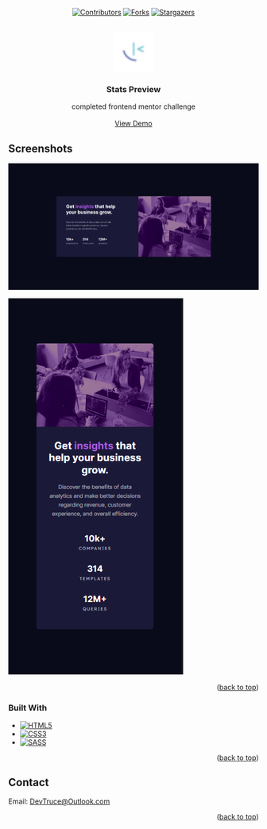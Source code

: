 <a id="readme-top"></a>

<div align="center">

[![Contributors][contributors-icon]][contributors-link]
[![Forks][forks-icon]][forks-link]
[![Stargazers][stars-icon]][stars-link]

</div>

<!-- PROJECT LOGO -->
<br />
<div align="center">
  <a href="https://github.com/DevTruce/stats-preview">
    <img src="src/imgs/favicon-32x32.png" alt="Logo" width="80" height="80">
  </a>

<h3 align="center">Stats Preview</h3>

  <p align="center">
    completed frontend mentor challenge
    <br />
    <br />
    <a href="https://devtruce.github.io/stats-preview/" target="_blank">View Demo</a>
  </p>
</div>

<!-- ABOUT THE PROJECT -->

## Screenshots

[![Product Name Screen Shot][product-screenshot-1]](product-link)

[![Product Name Screen Shot][product-screenshot-2]](product-link)

<p align="right">(<a href="#readme-top">back to top</a>)</p>

### Built With

- [![HTML5][html5-icon]][html5-link]
- [![CSS3][css3-icon]][css3-link]
- [![SASS][sass-icon]][sass-link]

<p align="right">(<a href="#readme-top">back to top</a>)</p>

<!-- CONTACT -->

## Contact

Email: [DevTruce@Outlook.com]()

<p align="right">(<a href="#readme-top">back to top</a>)</p>

<!-- #### MARKDOWN LINKS & IMAGES #### -->

<!-- ## GitHub ##-->
<!-- links -->

[contributors-link]: https://github.com/DevTruce/stats-preview/graphs/contributors
[forks-link]: https://github.com/DevTruce/stats-preview/network/members
[stars-link]: https://github.com/DevTruce/stats-preview/stargazers

<!-- icons -->

[contributors-icon]: https://img.shields.io/github/contributors/DevTruce/stats-preview.svg?style=for-the-badge
[forks-icon]: https://img.shields.io/github/forks/DevTruce/stats-preview.svg?style=for-the-badge
[stars-icon]: https://img.shields.io/github/stars/DevTruce/stats-preview.svg?style=for-the-badge

<!-- ## Project ## -->

[product-screenshot-1]: src/imgs/project-view-1.png
[product-screenshot-2]: src/imgs/project-view-2.png
[product-link]: https://devtruce.github.io/stats-preview/

<!-- ## Tech & Tools ## -->
<!-- links -->

[html5-link]: https://html-icon/
[css3-link]: https://css3-icon/
[sass-link]: https://sass-lang.com/

<!-- icons -->

[html5-icon]: https://img.shields.io/badge/HTML5-orange?style=for-the-badge&logo=html5&logoColor=white
[css3-icon]: https://img.shields.io/badge/CSS3-blue?style=for-the-badge&logo=CSS3&logoColor=white
[sass-icon]: https://img.shields.io/badge/SASS-AA77FF?style=for-the-badge&logo=SASS&logoColor=white
